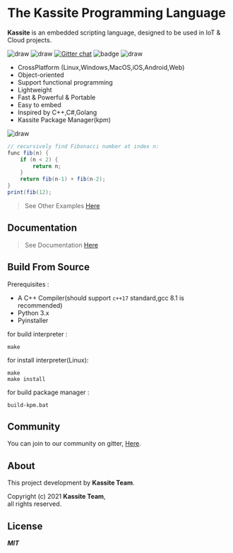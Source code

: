 # The Kassite Programming Language
**Kassite** is an embedded scripting language, designed to be used in IoT & Cloud projects.

![draw](https://img.shields.io/github/last-commit/kassite-lang/kassite)
![draw](https://img.shields.io/github/license/kassite-lang/kassite)
[![Gitter chat](https://badges.gitter.im/kassite-lang/community.png)](https://gitter.im/kassite-lang/community)
![badge](https://tokei.rs/b1/github/kassite-lang/kassite)
![draw](https://img.shields.io/github/languages/code-size/kassite-lang/kassite?label=Code%20Size)

- CrossPlatform (Linux,Windows,MacOS,iOS,Android,Web)
- Object-oriented
- Support functional programming
- Lightweight
- Fast & Powerful & Portable
- Easy to embed
- Inspired by C++,C#,Golang
- Kassite Package Manager(kpm)

<p align="center">
 
 ![draw](https://raw.githubusercontent.com/kassite-lang/kassite/master/misc/screen-shot.PNG)
 
</p>

```c#
// recursively find Fibonacci number at index n:
func fib(n) {
    if (n < 2) {
        return n;
    }
    return fib(n-1) + fib(n-2);
}
print(fib(12);
```
> See Other Examples [Here](docs/Examples.md)
## Documentation
> See Documentation [Here](docs/Documentation.md)

## Build From Source
Prerequisites :
- A C++ Compiler(should support `c++17` standard,gcc 8.1 is recommended)
- Python 3.x
- Pyinstaller

for build interpreter :
```
make
```

for install interpreter(Linux):
```
make
make install
```

for build package manager :
```
build-kpm.bat
```
## Community
You can join to our community on gitter, [Here](https://gitter.im/kassite-lang/community).

## About
This project development by **Kassite Team**.

Copyright (c) 2021 **Kassite Team**, \
all rights reserved.

## License
***MIT***
